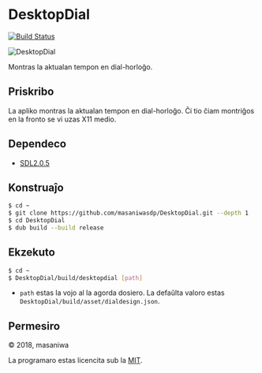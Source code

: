 DesktopDial
===

[![Build Status](https://travis-ci.org/masaniwasdp/DesktopDial.svg?branch=master)](https://travis-ci.org/masaniwasdp/DesktopDial)

![DesktopDial](https://masaniwasdp.github.io/DesktopDial/Screenshot.png)

Montras la aktualan tempon en dial-horloĝo.

## Priskribo
La apliko montras la aktualan tempon en dial-horloĝo.
Ĉi tio ĉiam montriĝos en la fronto se vi uzas X11 medio.

## Dependeco
+ [SDL2.0.5](https://www.libsdl.org)

## Konstruaĵo

``` bash
$ cd ~
$ git clone https://github.com/masaniwasdp/DesktopDial.git --depth 1
$ cd DesktopDial
$ dub build --build release
```

## Ekzekuto

``` bash
$ cd ~
$ DesktopDial/build/desktopdial [path]
```

+ `path` estas la vojo al la agorda dosiero. La defaŭlta valoro estas `DesktopDial/build/asset/dialdesign.json`.

## Permesiro
© 2018, masaniwa

La programaro estas licencita sub la [MIT](https://github.com/masaniwasdp/DesktopDial/blob/master/LICENCE).
